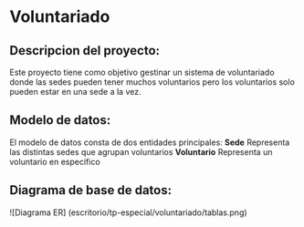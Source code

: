 # Voluntariado
## Descripcion del proyecto:
Este proyecto tiene como objetivo gestinar un sistema de voluntariado donde las sedes pueden tener muchos voluntarios pero los voluntarios solo pueden estar en una sede a la vez.

## Modelo de datos:
El modelo de datos consta de dos entidades principales:
**Sede** Representa las distintas sedes que agrupan voluntarios
**Voluntario** Representa un voluntario en especifico

## Diagrama de base de datos:
![Diagrama ER] (escritorio/tp-especial/voluntariado/tablas.png)
